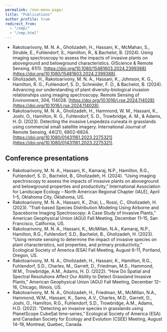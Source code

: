 ```yaml
---
permalink: /non-menu-page/
title: "Publications"
author_profile: true
redirect_from: 
  - "/nmp/"
  - "/nmp.html"
---
```

- Rakotoarivony, M. N. A., Gholizadeh, H., Hassani, K., McMahan, S., Struble, E., Fuhlendorf, S., Hamilton, R., & Bachelot, B. (2024). Using imaging spectroscopy to assess the impacts of invasive plants on aboveground and belowground characteristics. GIScience & Remote Sensing, 61(1). [https://doi.org/10.1080/15481603.2024.2399388](https://doi.org/10.1080/15481603.2024.2399388).
- Gholizadeh, H., Rakotoarivony, M. N. A., Hassani, K., Johnson, K. G., Hamilton, R. G., Fuhlendorf, S. D., Schneider, F. D., & Bachelot, B. (2024). Advancing our understanding of plant diversity-biological invasion relationships using imaging spectroscopy. Remote Sensing of Environment, 304, 114028. [https://doi.org/10.1016/j.rse.2024.114028](https://doi.org/10.1016/j.rse.2024.114028).
- Rakotoarivony, M. N. A., Gholizadeh, H., Hammond, W. M., Hassani, K., Joshi, O., Hamilton, R. G., Fuhlendorf, S. D., Trowbridge, A. M., & Adams, H. D. (2023). Detecting the invasive Lespedeza cuneata in grasslands using commercial small satellite imagery. International Journal of Remote Sensing, 44(21), 6802–6824. [https://doi.org/10.1080/01431161.2023.2275321](https://doi.org/10.1080/01431161.2023.2275321).

## Conference presentations
- Rakotoarivony, M. N. A., Hassani, K., Kamaraj, N.P., Hamilton, R.G., Fuhlendorf, S. D., Bachelot, B., Gholizadeh, H. (2024). “Using imaging spectroscopy to assess the impacts of invasive plants on aboveground and belowground properties and productivity,”  International Association for Landscape Ecology – North American Regional Chapter (IALE), April 1–5, Oklahoma City, Oklahoma, US.
- Rakotoarivony, M. N. A., Hassani, K., Zhai, L., Rossi, C., Gholizadeh, H. (2023). “Trait-based Species Distribution Modeling Using Airborne and Spaceborne Imaging Spectroscopy: A Case Study of Invasive Plants,” American Geophysical Union (AGU) Fall Meeting, December 11–15, San Francisco, California, US.
- Rakotoarivony, M. N. A., Hassani, K., McMillan, N.A., Kamaraj, N.P., Hamilton, R.G., Fuhlendorf, S.D., Bachelot, B., Gholizadeh, H. (2023). “Using remote sensing to determine the impact of invasive species on plant characteristics, soil properties, and primary productivity,” Ecological Society of America (ESA) Fall Meeting, August 6–11, Portland, Oregon, US.
- Rakotoarivony, M. N. A., Gholizadeh, H., Hassani, K., Hamilton, R.G., Fuhlendorf, S.D., Charles, M., Garrett, D., Friedman, M.S., Hammond, W.M., Trowbridge, A.M., Adams, H. D. (2022). “How Do Spatial and Spectral Resolutions Affect Our Ability to Detect Grassland Invasive Plants,” American Geophysical Union (AGU) Fall Meeting, December 12–16, Chicago, Illinois, US.
- Rakotoarivony, M. N. A., Gholizadeh, H., Friedman, M., McMillan, N.A., Hammond, W.M., Hassani, K., Sams, A.V., Charles, M.D., Garrett, D., Joshi, O., Hamilton, R.G., Fuhlendorf, S.D., Trowbridge, A.M., Adams, H.D. (2022). “Detecting an invasive species in grasslands using PlanetScope CubeSat time-series,” Ecological Society of America (ESA) and Canadian Society for Ecology and Evolution (CSEE) Meeting, August 14–19, Montreal, Quebec, Canada.

